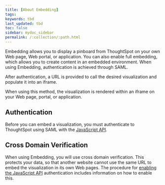 ```yaml
---
title: [About Embedding]
tags:
keywords: tbd
last_updated: tbd
toc: false
sidebar: mydoc_sidebar
permalink: /:collection/:path.html
---
```

Embedding allows you to display a pinboard from ThoughtSpot on your own Web page, Web portal, or application. You can also enable full embedding, which allows you to create content in an embedded environment. When using Embedding, authentication is achieved through SAML.

After authentication, a URL is provided to call the desired visualization and populate it into an iframe.

When using this method, the visualization is rendered within an iframe on your Web page, portal, or application.

## Authentication

Before you can embed a visualization, you must authenticate to ThoughtSpot using SAML with the [JavaScript API](../JSAPI/about-JS-API.html#).

## Cross Domain Verification

When using Embedding, you will use cross domain verification. This protects your data, so that another website cannot use the same URL to embed the visualization in its own Web pages. The procedure for [enabling the JavaScript API](../JSAPI/enable-JS-API.html#) authentication includes information on how to enable this.
